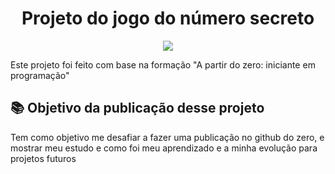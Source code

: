 <h1 align="center"> Projeto do jogo do número secreto </h1>

<p align="center">
    <img src="http://img.shields.io/static/v1?label=STATUS&message=CONCLUIDO&color=GREEN&style=for-the-badge"/>
</p>

Este projeto foi feito com base na formação "A partir do zero: iniciante em programação"

## 📚 Objetivo da publicação desse projeto

Tem como objetivo me desafiar a fazer uma publicação no github do zero, e mostrar meu estudo e como foi meu aprendizado e a minha evolução para projetos futuros